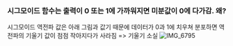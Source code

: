 
### 시그모이드 함수는 출력이 0 또는 1에 가까워지면 미분값이 0에 다가감. 왜?
시그모이드 역전파 값은 아래 그림과 값기 때문에
데이터가 0과 1에 치우쳐 분포하면 역전파의 기울기 값이 점점 작아지다가 사라짐
=> 기울기 소실
![IMG_6795](https://github.com/user-attachments/assets/27856080-f63b-4c68-9a1e-c88fe91b70a8)

